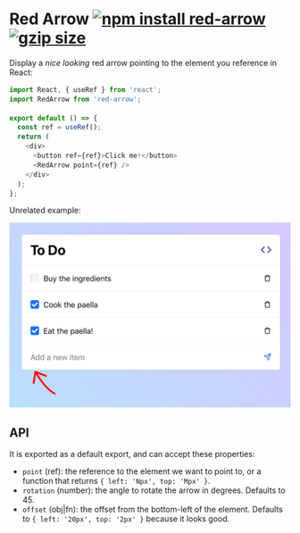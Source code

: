 # Red Arrow [![npm install red-arrow](https://img.shields.io/badge/npm%20install-red--arrow-blue.svg)](https://www.npmjs.com/package/red-arrow)  [![gzip size](https://img.badgesize.io/franciscop/red-arrow/master/index.min.js.svg?compression=gzip)](https://github.com/franciscop/red-arrow/blob/master/index.min.js)

Display a *nice looking* red arrow pointing to the element you reference in React:

```js
import React, { useRef } from 'react';
import RedArrow from 'red-arrow';

export default () => {
  const ref = useRef();
  return (
    <div>
      <button ref={ref}>Click me!</button>
      <RedArrow point={ref} />
    </div>
  );
};
```

Unrelated example:

![the red arrow](./docs/example.png)

## API

It is exported as a default export, and can accept these properties:

- `point` (ref): the reference to the element we want to point to, or a function that returns `{ left: 'Npx', top: 'Mpx' }`.
- `rotation` (number): the angle to rotate the arrow in degrees. Defaults to 45.
- `offset` (obj|fn): the offset from the bottom-left of the element. Defaults to `{ left: '20px', top: '2px' }` because it looks good.
